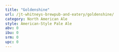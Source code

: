 ```yaml
---
title: "Goldenshine"
url: /jt-whitneys-brewpub-and-eatery/goldenshine/
category: North American Ale
style: American-Style Pale Ale
abv: 0
ibu: 0
srm: 0
upc: 0
---
```


